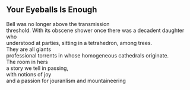 Your Eyeballs Is Enough
-----------------------
Bell was no longer above the transmission  
threshold. With its obscene shower once there was a decadent daughter who  
understood at parties, sitting in a tetrahedron, among trees.  
They are all giants  
professional torrents in whose homogeneous cathedrals originate.  
The room in hers  
a story we tell in passing,  
with notions of joy  
and a passion for jouranlism and mountaineering  
